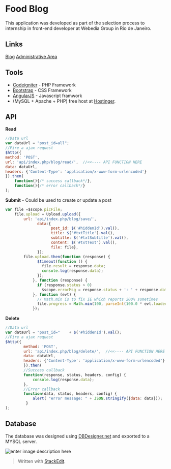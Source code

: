 # Food Blog

This application was developed as part of the selection process to internship in front-end developer at Webedia Group in Rio de Janeiro.

## Links
[Blog](http://editordoapp.16mb.com/blog/)
[Administrative Area](http://editordoapp.16mb.com/blog/admin.php)
## Tools
 - [Codeigniter](http://codeigniter.com) - PHP Framework
 - [Bootstrap](http://getbootstrap.com) - CSS Framework
 - [AngularJS](https://angularjs.org/) - Javascript framwork
 - (MySQL + Apache + PHP) free host at [Hostinger](http://www.hostinger.com.br).

## API
**Read**
```javascript
//Data url
var dataUrl = "post_id=all";
//Fire a ajax request
$http({
method: 'POST',
url: 'api/index.php/blog/read/',  //<<---- API FUNCTION HERE
data: dataUrl,
headers: {'Content-Type': 'application/x-www-form-urlencoded'}
}).then(
    function(){/* success callback*/},
    function(){/* error callback*/}
);
```

**Submit** - Could be used to create or update a post
```javascript
var file =$scope.picFile;
    file.upload = Upload.upload({
        url: 'api/index.php/blog/save/',
              data:{
                    post_id: $('#hiddenId').val(),
                    title: $('#txtTitle').val(),
                    subtitle: $('#txtSubtitle').val(),
                    content: $('#txtText').val(),
                    file: file},
              });
        file.upload.then(function (response) {
              $timeout(function () {
                file.result = response.data;
                console.log(response.data);
              });
            }, function (response) {
              if (response.status > 0)
                $scope.errorMsg = response.status + ': ' + response.data;
            }, function (evt) {
              // Math.min is to fix IE which reports 200% sometimes
              file.progress = Math.min(100, parseInt(100.0 * evt.loaded / evt.total));
            });
```
**Delete**
```javascript
//Data url
var dataUrl = "post_id="    + $('#hiddenId').val();        
//Fire a ajax request
$http({
        method: 'POST',
        url: 'api/index.php/blog/delete/',  //<<---- API FUNCTION HERE
        data: dataUrl,
        headers: {'Content-Type': 'application/x-www-form-urlencoded'}
        }).then(
        //Success callback
        function(response, status, headers, config) {
            console.log(response.data);
        },
        //Error callback
        function(data, status, headers, config) {
            alert( "error message: " + JSON.stringify({data: data}));
         }
);
```


    
## Database
The database was designed using [DBDesigner.net](dbdesigner.net) and exported to a MYSQL server.

![enter image description here](https://lh3.googleusercontent.com/-syWGGsd9SyA/WVViQYjrefI/AAAAAAAAAQQ/lUMhQiDGFfkG_7eINRcBx_7TC6VaQIQzQCLcBGAs/s0/db.png "db.png")




> Written with [StackEdit](https://stackedit.io/).
